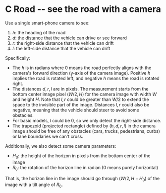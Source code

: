 # C Road -- see the road with a camera

Use a single smart-phone camera to see:
1. $h$: the heading of the road
2. $d$: the distance that the vehicle can drive or see forward
3. $r$: the right-side distance that the vehicle can drift
4. $l$: the left-side distance that the vehicle can drift

Specifically:
- The $h$ is in radians where 0 means the road perfectly aligns with the
  camera's forward direction (y-axis of the camera image). Positive $h$ implies
  the road is rotated left, and negative $h$ means the road is rotated right.
- The distances $d, r, l$ are in pixels. The measurement starts from the
  bottom center image pixel $(W / 2, H)$ for the camera image with width $W$ and
  height $H$. Note that $l, r$ could be greater than $W / 2$ to extend the space
  to the invisible part of the image. Distances $l, r$ could also be negative,
  meaning that the vehicle should steer to avoid some obstacles.
- For basic models, $l$ could be 0, so we only detect the right-side distance.
- The trapezoid (projected rectangle) defined by $(h, d, r, l)$ in the camera
  image should be free of any obstacles (cars, trucks, pedestrians, curbs) or
  lane boundaries we can't cross.

Additionally, we also detect some camera parameters:
- $H_0$: the height of the horizon in pixels from the bottom center of the image
- $R_0$: the rotation of the horizon line in radian (0 means purely horizontal)

That is, the horizon line in the image should go through $(W / 2, H - H_0)$ of
the image with a tilt angle of $R_0$.
